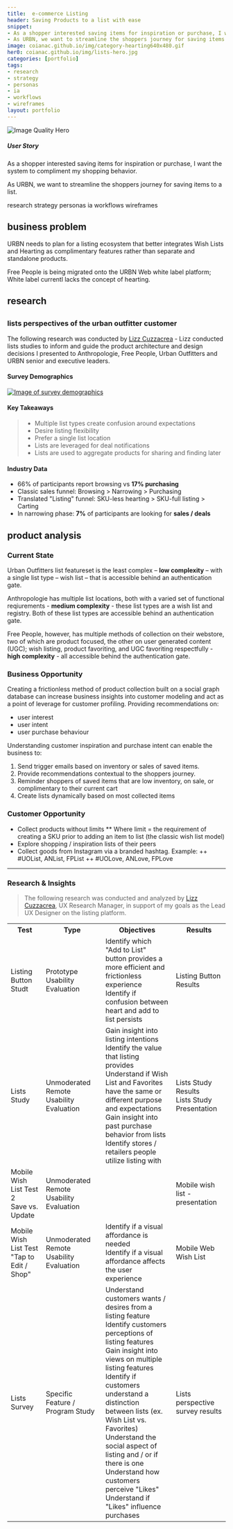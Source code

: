 ```yaml
---
title:  e-commerce Listing
header: Saving Products to a list with ease
snippet: 
- As a shopper interested saving items for inspiration or purchase, I want the system to compliment my shopping behavior.
- As URBN, we want to streamline the shoppers journey for saving items to a list.
image: coianac.github.io/img/category-hearting640x480.gif
her0: coianac.github.io/img/lists-hero.jpg
categories: [portfolio]
tags: 
- research
- strategy
- personas
- ia
- workflows
- wireframes
layout: portfolio
---
```

<div class ="w3-row">
<img src="https://coianac.github.io/img/lists-hero.jpg" alt="Image Quality Hero">
	</div>
<div class ="w3-row block-head"> 
  <div class="w3-col w3-container m2 l3">
  </div>
    <div class="w3-col w3-container m8 l6">
        <h5>User Story</h5>
	    <p>As a shopper interested saving items for inspiration or purchase, I want the system to compliment my shopping behavior.</p>
	    <p>As URBN, we want to streamline the shoppers journey for saving items to a list.</p>
      </div>
      <div class="w3-col w3-container m2 l3">
      </div>
    </div>

<div class ="w3-row"> 
  <div class="w3-col w3-container m2 l3">
  </div>
    <div class="w3-col w3-container m8 l6">
	<pill>research</pill>
	<pill>strategy</pill>
	<pill>personas</pill>
	<pill>ia</pill>
	<pill>workflows</pill>
	<pill>wireframes</pill>
      </div>
      <div class="w3-col w3-container m2 l3">
      </div>
    </div>

<div class ="w3-row "> 
  <div class="w3-col w3-container m2 l3">
  </div>
    <div class="w3-col w3-container m8 l6">
      <h2>business problem</h2>
      <p>URBN needs to plan for a listing ecosystem that better integrates Wish Lists and Hearting as complimentary features rather than separate and standalone products.</p>
      <p>Free People is being migrated onto the URBN Web white label platform; White label currentl lacks the concept of hearting.</p> 
      <h2>research<h2>
        <h3>lists perspectives of the urban outfitter customer</h3>
        <p>The following research was conducted by <a href="https://www.lizzcuzzacrea.com/">Lizz Cuzzacrea</a> - Lizz conducted lists studies to inform and guide the product architecture and design decisions I presented to Anthropologie, Free People, Urban Outfitters and URBN senior and executive leaders.</p>
        <h4>Survey Demographics</h4>
     </div>
     <div class="w3-col w3-container m2 l3">
     </div>
</div>

<div class="w3-row block-white">
	<div class="w3-col w3-container m1">
	</div>
	<div class="w3-col w3-container m10">
			<a target="_blank" href="https://coianac.github.io/img/listStudyDemo.jpg">
			<img src="https://coianac.github.io/img/listStudyDemo.jpg" alt="Image of survey demographics">
			</a>
	</div>
	<div class="w3-col w3-container m1">
	</div>
</div>

<div class ="w3-row "> 
  <div class="w3-col w3-container m2 l3">
  </div>
    <div class="w3-col w3-container m8 l6">
      <h4>Key Takeaways</h4>
      <blockquote>
        <ul>
          <li>Multiple list types create confusion around expectations</li>
          <li>Desire listing flexibility</li>
          <li>Prefer a single list location</li>
          <li>Lists are leveraged for deal notifications</li>
          <li>Lists are used to aggregate products for sharing and finding later</li>
        </ul>
      </blockquote>
      <h4>Industry Data</h4>
        <ul>
          <li>66% of participants report browsing vs <b>17% purchasing</b></li>
          <li>Classic sales funnel: Browsing > Narrowing > Purchasing</li>
          <li>Translated "Listing" funnel: SKU-less hearting > SKU-full listing > Carting</li>
          <li>In narrowing phase: <b>7%</b> of participants are looking for <b>sales / deals</b></li>
      </ul>
      </blockquote>
  <h2>product analysis</h2>
  <h3>Current State</h3>
  <p>Urban Outfitters list featureset is the least complex – <b>low complexity</b> – with a single list type – wish list – that is accessible behind an authentication gate.</p>
  <p>Anthropologie has multiple list locations, both with a varied set of functional reqiurements - <b>medium complexity</b> - these list types are a wish list and registry. Both of these list types are accessible behind an authentication gate.</p>
  <p>Free People, however, has multiple methods of collection on their webstore, two of which are product focused, the other on user generated content (UGC); wish listing, product favoriting, and UGC favoriting respectfully - <b>high complexity</b> - all accessible behind the authentication gate.</P
      </div>
      <div class="w3-col w3-container m2 l3">
      </div>
    </div>







### Business Opportunity
Creating a frictionless method of product collection built on a social graph database can increase business insights into customer modeling and act as a point of leverage for customer profiling. Providing recommendations on: 
  + user interest
  + user intent
  + user purchase behaviour

Understanding customer inspiration and purchase intent can enable the business to: 
1. Send trigger emails based on inventory or sales of saved items.
2. Provide recommendations contextual to the shoppers journey. 
3. Reminder shoppers of saved items that are low inventory, on sale, or complimentary to their current cart
4. Create lists dynamically based on most collected items

### Customer Opportunity
  + Collect products without limits
    ** Where limit = the requirement of creating a SKU prior to adding an item to list (the classic wish list model)
  + Explore shopping / inspiration lists of their peers
  + Collect goods from Instagram via a branded hashtag. Example: 
    ++ #UOList, ANList, FPList
    ++ #UOLove, ANLove, FPLove

---

### Research & Insights
>The following research was conducted and analyzed by <a href="https://www.linkedin.com/in/lizzcuzzacrea/">Lizz Cuzzacrea</a>, UX Research Manager, in support of my goals as the Lead UX Designer on the listing platform. 

<table>
  <tr>
    <th>Test</th>
    <th>Type</th>
    <th>Objectives</th>
    <th>Results</th>
  </tr>
  <tr>
    <td>Listing Button Studt</td>
    <td>Prototype Usability Evaluation</td>
    <td>Identify which "Add to List" button provides a more efficient and frictionless experience<br>Identify if confusion between heart and add to list persists</td>
    <td>Listing Button Results</td>
  </tr>
  <tr>
    <td>Lists Study</td>
    <td>Unmoderated Remote Usability Evaluation</td>
    <td>Gain insight into listing intentions<br>Identify the value that listing provides<br>Understand if Wish List and Favorites have the same or different purpose and expectations<br>Gain insight into past purchase behavior from lists<br>Identify stores / retailers people utilize listing with</td>
    <td>Lists Study Results<br>Lists Study Presentation</td>
  </tr>
  <tr>
    <td>Mobile Wish List Test 2<br>Save vs. Update</td>
    <td>Unmoderated Remote Usability Evaluation</td>
    <td></td>
    <td>Mobile wish list - presentation</td>
  </tr>
  <tr>
    <td>Mobile Wish List Test<br>"Tap to Edit / Shop"</td>
    <td>Unmoderated Remote Usability Evaluation</td>
    <td>Identify if a visual affordance is needed<br>Identify if a visual affordance affects the user experience</td>
    <td>Mobile Web Wish List</td>
  </tr>
  <tr>
    <td>Lists Survey</td>
    <td>Specific Feature / Program Study</td>
    <td>Understand customers wants / desires from a listing feature<br>Identify customers perceptions of listing features<br>Gain insight into views on multiple listing features<br>Identify if customers understand a distinction between lists (ex. Wish List vs. Favorites)<br>Understand the social aspect of listing and / or if there is one<br>Understand how customers perceive "Likes"<br>Understand if "Likes" influence purchases</td>
    <td>Lists perspective survey results</td>
  </tr>
</table>

